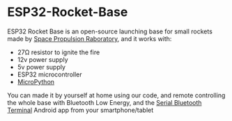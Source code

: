 # ESP32-Rocket-Base

ESP32 Rocket Base is an open-source launching base for small rockets made by [Space Propulsion Raboratory](https://space-propulsion-laboratory.repl.co/index.php?page=LaunchPad), and it works with:
- 27Ω resistor to ignite the fire
- 12v power supply
- 5v power supply
- ESP32 microcontroller
- [MicroPython](https://micropython.org/)

You can made it by yourself at home using our code, and remote controlling the whole base with Bluetooth Low Energy, and the [Serial Bluetooth Terminal](https://play.google.com/store/search?q=serial+bluetooth+terminal&c=apps&pli=1) Android app from your smartphone/tablet
